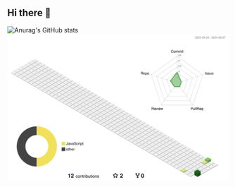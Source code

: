 ## Hi there 👋 

<!--
**Jaekyeong930/Jaekyeong930** is a ✨ _special_ ✨ repository because its `README.md` (this file) appears on your GitHub profile.

Here are some ideas to get you started:

- 🔭 I’m currently working on ...
- 🌱 I’m currently learning ...
- 👯 I’m looking to collaborate on ...
- 🤔 I’m looking for help with ...
- 💬 Ask me about ...
- 📫 How to reach me: ...
- 😄 Pronouns: ...
- ⚡ Fun fact: ...
-->

![Anurag's GitHub stats](https://github-readme-stats.vercel.app/api?username=Jaekyeong930&show_icons=true&theme=radical)
![](./profile-3d-contrib/profile-green-animate.svg)
<!--
grass animation sample :
https://github.com/yoshi389111/github-profile-3d-contrib#step-4-add-image-to-readmemd
-->
